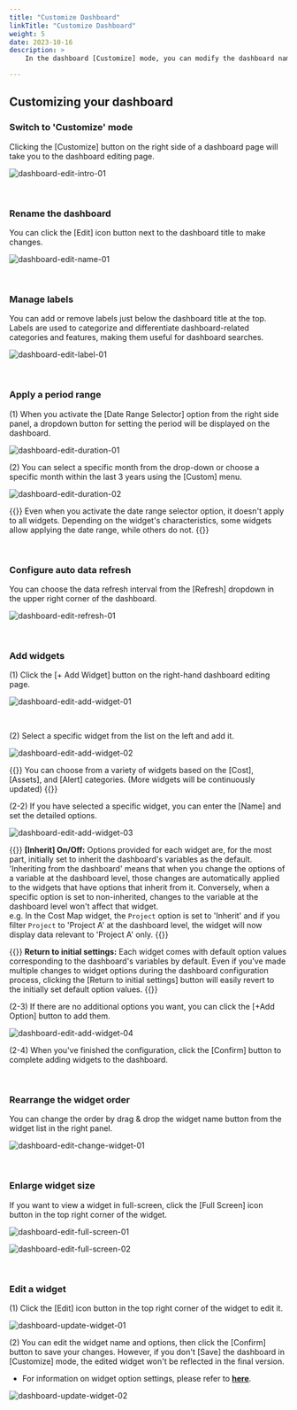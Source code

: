 ```yaml
---
title: "Customize Dashboard"
linkTitle: "Customize Dashboard"
weight: 5
date: 2023-10-16
description: >
    In the dashboard [Customize] mode, you can modify the dashboard name, layout, widgets, and more.

---
```


## Customizing your dashboard

### Switch to 'Customize' mode

Clicking the [Customize] button on the right side of a dashboard page will take you to the dashboard editing page.

![dashboard-edit-intro-01](/docs/guides/dashboards/dashboard-img/dashboard-edit-intro-01.png)

<br>

### Rename the dashboard

You can click the [Edit] icon button next to the dashboard title to make changes.

![dashboard-edit-name-01](/docs/guides/dashboards/dashboard-img/dashboard-edit-name-01.png)

<br>

### Manage labels

You can add or remove labels just below the dashboard title at the top. Labels are used to categorize and differentiate dashboard-related categories and features, making them useful for dashboard searches.

![dashboard-edit-label-01](/docs/guides/dashboards/dashboard-img/dashboard-edit-label-01.png)

<br>

### Apply a period range

(1) When you activate the [Date Range Selector] option from the right side panel, a dropdown button for setting the period will be displayed on the dashboard.

![dashboard-edit-duration-01](/docs/guides/dashboards/dashboard-img/dashboard-edit-duration-01.png)

(2) You can select a specific month from the drop-down or choose a specific month within the last 3 years using the [Custom] menu.

![dashboard-edit-duration-02](/docs/guides/dashboards/dashboard-img/dashboard-edit-duration-02.png)

{{<alert>}}
Even when you activate the date range selector option, it doesn't apply to all widgets. Depending on the widget's characteristics, some widgets allow applying the date range, while others do not.
{{</alert>}}

<br>

### Configure auto data refresh

You can choose the data refresh interval from the [Refresh] dropdown in the upper right corner of the dashboard.

![dashboard-edit-refresh-01](/docs/guides/dashboards/dashboard-img/dashboard-edit-refresh-01.png)

<br>

### Add widgets

(1) Click the [+ Add Widget] button on the right-hand dashboard editing page.

![dashboard-edit-add-widget-01](/docs/guides/dashboards/dashboard-img/dashboard-edit-add-widget-01.png)

<br>

(2) Select a specific widget from the list on the left and add it.

![dashboard-edit-add-widget-02](/docs/guides/dashboards/dashboard-img/dashboard-edit-add-widget-02.png)

{{<alert>}}
You can choose from a variety of widgets based on the [Cost], [Assets], and [Alert] categories. (More widgets will be continuously updated)
{{</alert>}}


(2-2) If you have selected a specific widget, you can enter the [Name] and set the detailed options.

![dashboard-edit-add-widget-03](/docs/guides/dashboards/dashboard-img/dashboard-edit-add-widget-03.png)

{{<alert>}}
**[Inherit] On/Off:** Options provided for each widget are, for the most part, initially set to inherit the dashboard's variables as the default. 'Inheriting from the dashboard' means that when you change the options of a variable at the dashboard level, those changes are automatically applied to the widgets that have options that inherit from it. Conversely, when a specific option is set to non-inherited, changes to the variable at the dashboard level won't affect that widget.
<br>
e.g. In the Cost Map widget, the `Project` option is set to 'Inherit' and if you filter `Project` to 'Project A' at the dashboard level, the widget will now display data relevant to 'Project A' only.
{{</alert>}}

{{<alert>}}
**Return to initial settings:** Each widget comes with default option values corresponding to the dashboard's variables by default. Even if you've made multiple changes to widget options during the dashboard configuration process, clicking the [Return to initial settings] button will easily revert to the initially set default option values.
{{</alert>}}


(2-3) If there are no additional options you want, you can click the [+Add Option] button to add them.

![dashboard-edit-add-widget-04](/docs/guides/dashboards/dashboard-img/dashboard-edit-add-widget-04.png)

(2-4) When you've finished the configuration, click the [Confirm] button to complete adding widgets to the dashboard.


<br>

### Rearrange the widget order

You can change the order by drag & drop the widget name button from the widget list in the right panel.

![dashboard-edit-change-widget-01](/docs/guides/dashboards/dashboard-img/dashboard-edit-change-widget-01.png)


<br>

### Enlarge widget size

If you want to view a widget in full-screen, click the [Full Screen] icon button in the top right corner of the widget.

![dashboard-edit-full-screen-01](/docs/guides/dashboards/dashboard-img/dashboard-edit-full-screen-01.png)

![dashboard-edit-full-screen-02](/docs/guides/dashboards/dashboard-img/dashboard-edit-full-screen-02.png)


<br>

### Edit a widget

(1) Click the [Edit] icon button in the top right corner of the widget to edit it.

![dashboard-update-widget-01](/docs/guides/dashboards/dashboard-img/dashboard-update-widget-01.png)

(2) You can edit the widget name and options, then click the [Confirm] button to save your changes. However, if you don't [Save] the dashboard in [Customize] mode, the edited widget won't be reflected in the final version.

- For information on widget option settings, please refer to [**here**](/docs/guides/dashboards/edit/#Add-widgets). 

![dashboard-update-widget-02](/docs/guides/dashboards/dashboard-img/dashboard-update-widget-02.png)
